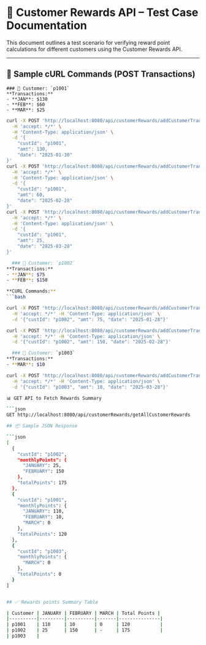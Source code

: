 # 🧪 Customer Rewards API – Test Case Documentation

This document outlines a test scenario for verifying reward point calculations for different customers using the Customer Rewards API.

---

## 🚀 Sample cURL Commands (POST Transactions)

    ### 👤 Customer: `p1001`
	**Transactions:**
	- **JAN**: $130 
	- **FEB**: $60
	- **MAR**: $25

```bash
curl -X POST 'http://localhost:8080/api/customerRewards/addCustomerTransactions' \
  -H 'accept: */*' \
  -H 'Content-Type: application/json' \
  -d '{
    "custId": "p1001",
    "amt": 130,
    "date": "2025-01-30"
}'
curl -X POST 'http://localhost:8080/api/customerRewards/addCustomerTransactions' \
  -H 'accept: */*' \
  -H 'Content-Type: application/json' \
  -d '{
    "custId": "p1001",
    "amt": 60,
    "date": "2025-02-28"
}'
curl -X POST 'http://localhost:8080/api/customerRewards/addCustomerTransactions' \
  -H 'accept: */*' \
  -H 'Content-Type: application/json' \
  -d '{
    "custId": "p1001",
    "amt": 25,
    "date": "2025-03-28"
}'

  ### 👤 Customer: `p1002`
**Transactions:**
- **JAN**: $75  
- **FEB**: $150 

**CURL Commands:**
```bash

curl -X POST 'http://localhost:8080/api/customerRewards/addCustomerTransactions' \
  -H 'accept: */*' -H 'Content-Type: application/json' \
  -d '{"custId": "p1002", "amt": 75, "date": "2025-01-28"}'

curl -X POST 'http://localhost:8080/api/customerRewards/addCustomerTransactions' \
  -H 'accept: */*' -H 'Content-Type: application/json' \
  -d '{"custId": "p1002", "amt": 150, "date": "2025-02-28"}'

  ### 👤 Customer: `p1003`
**Transactions:**
- **MAR**: $10

curl -X POST 'http://localhost:8080/api/customerRewards/addCustomerTransactions' \
  -H 'accept: */*' -H 'Content-Type: application/json' \
  -d '{"custId": "p1003", "amt": 10, "date": "2025-03-28"}'

📊 GET API to Fetch Rewards Summary

```json
GET http://localhost:8080/api/customerRewards/getAllCustomerRewards

## 📦 Sample JSON Response

```json
[
  {
    "custId": "p1002",
    "monthlyPoints": {
      "JANUARY": 25,
      "FEBRUARY": 150
    },
    "totalPoints": 175
  },
  {
    "custId": "p1001",
    "monthlyPoints": {
      "JANUARY": 110,
      "FEBRUARY": 10,
      "MARCH": 0
    },
    "totalPoints": 120
  },
  {
    "custId": "p1003",
    "monthlyPoints": {
      "MARCH": 0
    },
    "totalPoints": 0
  }
]


## ✅ Rewards points Summary Table

| Customer | JANUARY | FEBRUARY | MARCH | Total Points |
|----------|---------|----------|-------|---------------|
| p1001    | 110     | 10       | 0     | 120           |
| p1002    | 25      | 150      | -     | 175           |
| p1003    |

 


